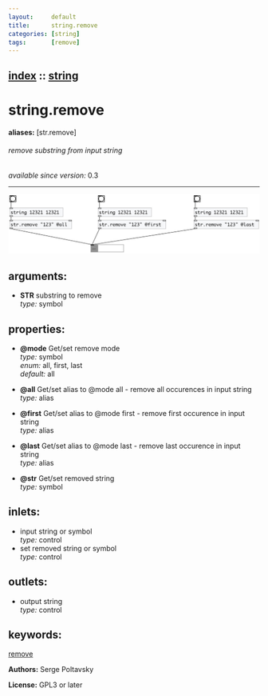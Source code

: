 ```yaml
---
layout:     default
title:      string.remove
categories: [string]
tags:       [remove]
---
```

[index](index.html) :: [string](category_string.html)
---

# string.remove
**aliases:** [str.remove]


###### remove substring from input string

*available since version:* 0.3

---




[![example](../examples/img/string.remove.jpg)](../examples/pd/string.remove.pd)



## arguments:

* **STR**
substring to remove<br>
_type:_ symbol<br>





## properties:

* **@mode** 
Get/set remove mode<br>
_type:_ symbol<br>
_enum:_ all, first, last<br>
_default:_ all<br>

* **@all** 
Get/set alias to @mode all - remove all occurences in input string<br>
_type:_ alias<br>

* **@first** 
Get/set alias to @mode first - remove first occurence in input string<br>
_type:_ alias<br>

* **@last** 
Get/set alias to @mode last - remove last occurence in input string<br>
_type:_ alias<br>

* **@str** 
Get/set removed string<br>
_type:_ symbol<br>



## inlets:

* input string or symbol<br>
_type:_ control
* set removed string or symbol<br>
_type:_ control



## outlets:

* output string<br>
_type:_ control



## keywords:

[remove](keywords/remove.html)






**Authors:** Serge Poltavsky




**License:** GPL3 or later






